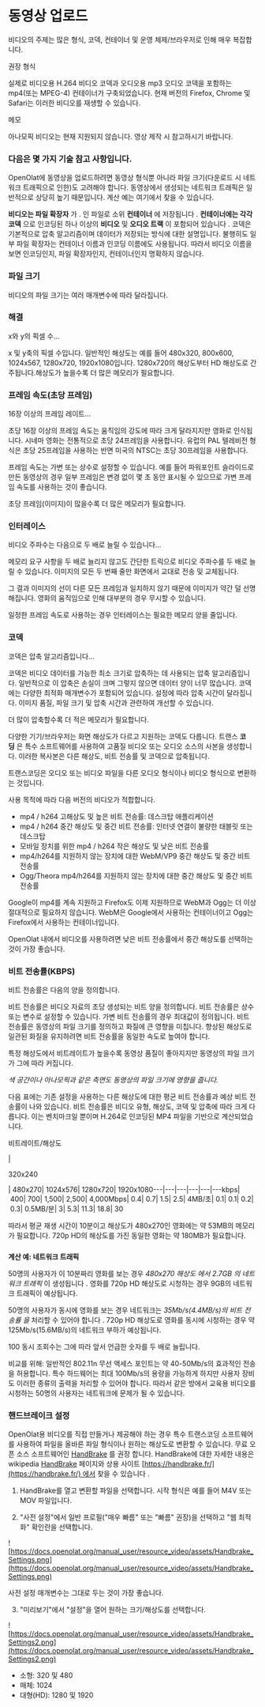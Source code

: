 # 동영상 업로드

비디오의 주제는 많은 형식, 코덱, 컨테이너 및 운영 체제/브라우저로 인해 매우 복잡합니다.

권장 형식

실제로 비디오용 H.264 비디오 코덱과 오디오용 mp3 오디오 코덱을 포함하는 mp4(또는 MPEG-4) 컨테이너가 구축되었습니다. 현재 버전의 Firefox, Chrome 및 Safari는 이러한 비디오를 재생할 수 있습니다.

메모

아나모픽 비디오는 현재 지원되지 않습니다. 영상 제작 시 참고하시기 바랍니다.

### 다음은 몇 가지 기술 참고 사항입니다.

OpenOlat에 동영상을 업로드하려면 동영상 형식뿐 아니라 파일 크기(다운로드 시 네트워크 트래픽으로 인한)도 고려해야 합니다. 동영상에서 생성되는 네트워크 트래픽은 일반적으로 상당히 높기 때문입니다. 계산 예는 여기에서 찾을 수 있습니다.

**비디오는 파일 확장자** 가 . 인 파일로 소위 **컨테이너** 에 저장됩니다 . **컨테이너에는 각각 코덱** 으로 인코딩된 하나 이상의 **비디오** 및 **오디오 트랙** 이 포함되어 있습니다 . 코덱은 기본적으로 압축 알고리즘이며 데이터가 저장되는 방식에 대한 설명입니다. 불행히도 일부 파일 확장자는 컨테이너 이름과 인코딩 이름에도 사용됩니다. 따라서 비디오 이름을 보면 인코딩인지, 파일 확장자인지, 컨테이너인지 명확하지 않습니다.

### 파일 크기

비디오의 파일 크기는 여러 매개변수에 따라 달라집니다.

### **해결**

x와 y의 픽셀 수...

x 및 y축의 픽셀 수입니다. 일반적인 해상도는 예를 들어 480x320, 800x600, 1024x567, 1280x720, 1920x1080입니다. 1280x720의 해상도부터 HD 해상도로 간주됩니다.해상도가 높을수록 더 많은 메모리가 필요합니다.

### **프레임 속도(초당 프레임)**

16장 이상의 프레임 레이트...

초당 16장 이상의 프레임 속도는 움직임의 강도에 따라 크게 달라지지만 영화로 인식됩니다. 시네마 영화는 전통적으로 초당 24프레임을 사용합니다. 유럽의 PAL 텔레비전 형식은 초당 25프레임을 사용하는 반면 미국의 NTSC는 초당 30프레임을 사용합니다.

프레임 속도는 가변 또는 상수로 설정할 수 있습니다. 예를 들어 파워포인트 슬라이드로 만든 동영상의 경우 일부 프레임은 변경 없이 몇 초 동안 표시될 수 있으므로 가변 프레임 속도를 사용하는 것이 좋습니다.

초당 프레임(이미지)이 많을수록 더 많은 메모리가 필요합니다.

### **인터레이스**

비디오 주파수는 다음으로 두 배로 늘릴 수 있습니다...

메모리 요구 사항을 두 배로 늘리지 않고도 간단한 트릭으로 비디오 주파수를 두 배로 늘릴 수 있습니다. 이미지의 모든 두 번째 줄만 화면에서 교대로 전송 및 교체됩니다.

그 결과 이미지의 선이 다른 모든 프레임과 일치하지 않기 때문에 이미지가 약간 덜 선명해집니다. 영화의 움직임으로 인해 대부분의 경우 무시할 수 있습니다.

일정한 프레임 속도로 사용하는 경우 인터레이스는 필요한 메모리 양을 줄입니다.

### **코덱**

코덱은 압축 알고리즘입니다...

코덱은 비디오 데이터를 가능한 최소 크기로 압축하는 데 사용되는 압축 알고리즘입니다. 일반적으로 이 압축은 손실이 크며 그렇지 않으면 데이터 양이 너무 많습니다. 코덱에는 다양한 최적화 매개변수가 포함되어 있습니다. 설정에 따라 압축 시간이 달라집니다. 이미지 품질, 파일 크기 및 압축 시간과 관련하여 개선할 수 있습니다.

더 많이 압축할수록 더 적은 메모리가 필요합니다.

다양한 기기/브라우저는 화면 해상도가 다르고 지원하는 코덱도 다릅니다. 트랜스 **코딩** 은 특수 소프트웨어를 사용하여 고품질 비디오 또는 오디오 소스의 사본을 생성합니다. 이러한 복사본은 다른 해상도, 비트 전송률 및 코덱으로 압축됩니다.

트랜스코딩은 오디오 또는 비디오 파일을 다른 오디오 형식이나 비디오 형식으로 변환하는 것입니다.

사용 목적에 따라 다음 버전의 비디오가 적합합니다.

- mp4 / h264 고해상도 및 높은 비트 전송률: 데스크탑 애플리케이션
- mp4 / h264 중간 해상도 및 중간 비트 전송률: 인터넷 연결이 불량한 태블릿 또는 데스크탑
- 모바일 장치를 위한 mp4 / h264 작은 해상도 및 낮은 비트 전송률
- mp4/h264를 지원하지 않는 장치에 대한 WebM/VP9 중간 해상도 및 중간 비트 전송률
- Ogg/Theora mp4/h264를 지원하지 않는 장치에 대한 중간 해상도 및 중간 비트 전송률

Google이 mp4를 계속 지원하고 Firefox도 이제 지원하므로 WebM과 Ogg는 더 이상 절대적으로 필요하지 않습니다. WebM은 Google에서 사용하는 컨테이너이고 Ogg는 Firefox에서 사용하는 컨테이너입니다.

OpenOlat 내에서 비디오를 사용하려면 낮은 비트 전송률에서 중간 해상도를 선택하는 것이 가장 좋습니다.

### **비트 전송률(KBPS)**

비트 전송률은 다음의 양을 정의합니다.

비트 전송률은 비디오 자료의 초당 생성되는 비트 양을 정의합니다. 비트 전송률은 상수 또는 변수로 설정할 수 있습니다. 가변 비트 전송률의 경우 최대값이 정의됩니다. 비트 전송률은 동영상의 파일 크기를 정의하고 화질에 큰 영향을 미칩니다. 향상된 해상도로 일관된 화질을 유지하려면 비트 전송률을 동일한 속도로 높여야 합니다.

특정 해상도에서 비트레이트가 높을수록 동영상 품질이 좋아지지만 동영상의 파일 크기가 그에 따라 커집니다.

*색 공간이나 아나모픽과 같은 측면도 동영상의 파일 크기에 영향을 줍니다.*

다음 표에는 기존 설정을 사용하는 다른 해상도에 대한 평균 비트 전송률과 예상 비트 전송률이 나와 있습니다. 비트 전송률은 비디오 유형, 해상도, 코덱 및 압축에 따라 크게 다릅니다. 이는 벤치마크일 뿐이며 H.264로 인코딩된 MP4 파일을 기반으로 계산되었습니다.

비트레이트/해상도

|

320x240

| 480x270| 1024x576| 1280x720| 1920x1080---|---|---|---|---|---kbps| 400| 700| 1,500| 2,500| 4,000Mbps| 0.4| 0.7| 1.5| 2.5| 4MB/초| 0.1| 0.1| 0.2| 0.3| 0.5MB/분| 3| 5.3| 11.3| 18.8| 30

따라서 평균 재생 시간이 10분이고 해상도가 480x270인 영화에는 약 53MB의 메모리가 필요합니다. 720p HD의 해상도를 가진 동일한 영화는 약 180MB가 필요합니다.

### 

**계산 예: 네트워크 트래픽**

50명의 사용자가 이 10분짜리 영화를 보는 경우 *480x270 해상도 에서 2.7GB 의 네트워크 트래픽* 이 생성됩니다 . 영화를 720p HD 해상도로 시청하는 경우 9GB의 네트워크 트래픽이 예상됩니다.

50명의 사용자가 동시에 영화를 보는 경우 네트워크는 *35Mb/s(4.4MB/s)의 비트 전송률 을* 처리할 수 있어야 합니다 . 720p HD 해상도로 영화를 동시에 시청하는 경우 약 125Mb/s(15.6MB/s)의 네트워크 부하가 예상됩니다.

100 동시 조회수는 그에 따라 앞서 언급한 숫자를 두 배로 늘립니다.

비교를 위해: 일반적인 802.11n 무선 액세스 포인트는 약 40-50Mb/s의 효과적인 전송을 허용합니다. 특수 하드웨어는 최대 100Mb/s의 용량을 가능하게 하지만 사용자 장비도 이러한 종류의 출력을 처리할 수 있어야 합니다. 따라서 같은 방에서 교육용 비디오를 시청하는 50명의 사용자는 네트워크에 문제가 될 수 있습니다.

### **핸드브레이크 설정**

OpenOlat용 비디오를 직접 만들거나 제공해야 하는 경우 특수 트랜스코딩 소프트웨어를 사용하여 파일을 올바른 파일 형식이나 원하는 해상도로 변환할 수 있습니다. 무료 오픈 소스 소프트웨어인 [HandBrake](https://handbrake.fr/) 를 권장 합니다. HandBrake에 대한 자세한 내용은 wikipedia [HandBrake](https://en.wikipedia.org/wiki/HandBrake) 페이지와 상용 사이트 [https://handbrake.fr/](https://handbrake.fr/) 에서 찾을 수 있습니다 .

1. HandBrake를 열고 변환할 파일을 선택합니다. 시작 형식은 예를 들어 M4V 또는 MOV 파일입니다.

2. "사전 설정"에서 일반 프로필("매우 빠름" 또는 "빠름" 권장)을 선택하고 "웹 최적화" 확인란을 선택합니다.

![https://docs.openolat.org/manual_user/resource_video/assets/Handbrake_Settings.png](https://docs.openolat.org/manual_user/resource_video/assets/Handbrake_Settings.png)

사전 설정 매개변수는 그대로 두는 것이 가장 좋습니다.

3. "미리보기"에서 "설정"을 열어 원하는 크기/해상도를 선택합니다.

![https://docs.openolat.org/manual_user/resource_video/assets/Handbrake_Settings2.png](https://docs.openolat.org/manual_user/resource_video/assets/Handbrake_Settings2.png)

- 소형: 320 및 480
- 매체: 1024
- 대형(HD): 1280 및 1920